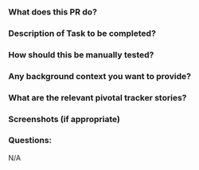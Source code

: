 ### What does this PR do?


### Description of Task to be completed?


### How should this be manually tested?


### Any background context you want to provide?


### What are the relevant pivotal tracker stories?


### Screenshots (if appropriate)

### Questions:
N/A

